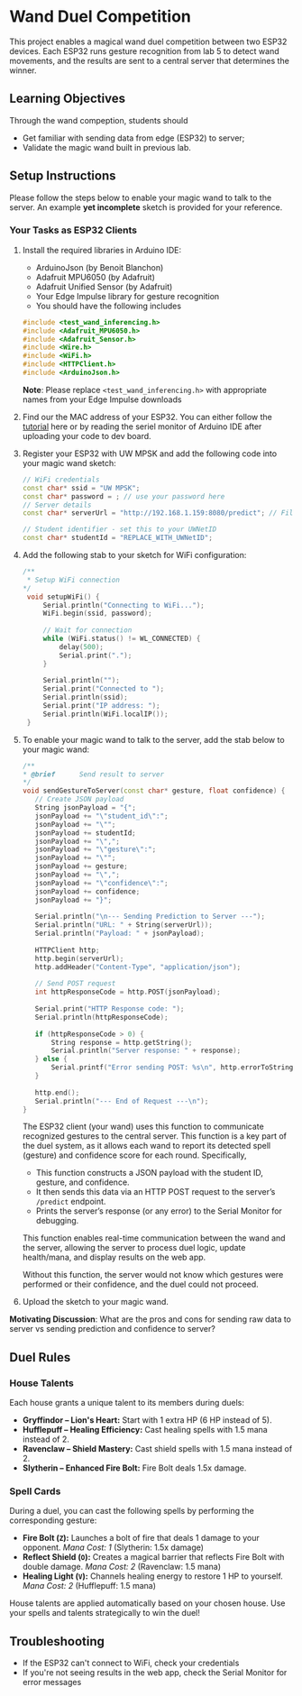 # Wand Duel Competition

This project enables a magical wand duel competition between two ESP32 devices. Each ESP32 runs gesture recognition from lab 5 to detect wand movements, and the results are sent to a central server that determines the winner.

## Learning Objectives

Through the wand compeption, students should 
- Get familiar with sending data from edge (ESP32) to server;
- Validate the magic wand built in previous lab.

## Setup Instructions

Please follow the steps below to enable your magic wand to talk to the server. An example **yet incomplete** sketch is provided for your reference.

### Your Tasks as ESP32 Clients

1. Install the required libraries in Arduino IDE:
   - ArduinoJson (by Benoit Blanchon)
   - Adafruit MPU6050 (by Adafruit)
   - Adafruit Unified Sensor (by Adafruit)
   - Your Edge Impulse library for gesture recognition
   - You should have the following includes
    ```cpp
    #include <test_wand_inferencing.h>
    #include <Adafruit_MPU6050.h>
    #include <Adafruit_Sensor.h>
    #include <Wire.h>
    #include <WiFi.h>
    #include <HTTPClient.h>
    #include <ArduinoJson.h>
    ```
    **Note**: Please replace `<test_wand_inferencing.h>` with appropriate names from your Edge Impulse downloads

2. Find our the MAC address of your ESP32. You can either follow the [tutorial](https://randomnerdtutorials.com/get-change-esp32-esp8266-mac-address-arduino/#:~:text=rate%20of%20115200.-,Press%20the%20on%2Dboard%20RESET%20or%20EN%20button.,printed%20in%20the%20Serial%20Monitor.) here or by reading the seriel monitor of Arduino IDE after uploading your code to dev board.

3. Register your ESP32 with UW MPSK and add the following code into your magic wand sketch:
    ```cpp
    // WiFi credentials 
    const char* ssid = "UW MPSK";
    const char* password = ; // use your password here
    // Server details 
    const char* serverUrl = "http://192.168.1.159:8080/predict"; // Fill in with server URL; Please keep /predict

    // Student identifier - set this to your UWNetID
    const char* studentId = "REPLACE_WITH_UWNetID";
    ```

4. Add the following stab to your sketch for WiFi configuration:
   ```cpp
   /**
    * Setup WiFi connection
   */
    void setupWiFi() {
        Serial.println("Connecting to WiFi...");
        WiFi.begin(ssid, password);
        
        // Wait for connection
        while (WiFi.status() != WL_CONNECTED) {
            delay(500);
            Serial.print(".");
        }
        
        Serial.println("");
        Serial.print("Connected to ");
        Serial.println(ssid);
        Serial.print("IP address: ");
        Serial.println(WiFi.localIP());
    }
   ```

5. To enable your magic wand to talk to the server, add the stab below to your magic wand:
    ```cpp
    /**
    * @brief      Send result to server
    */
    void sendGestureToServer(const char* gesture, float confidence) {
       // Create JSON payload
       String jsonPayload = "{";
       jsonPayload += "\"student_id\":";
       jsonPayload += "\"";
       jsonPayload += studentId;
       jsonPayload += "\",";
       jsonPayload += "\"gesture\":";
       jsonPayload += "\"";
       jsonPayload += gesture;
       jsonPayload += "\",";
       jsonPayload += "\"confidence\":";
       jsonPayload += confidence;
       jsonPayload += "}";
       
       Serial.println("\n--- Sending Prediction to Server ---");
       Serial.println("URL: " + String(serverUrl));
       Serial.println("Payload: " + jsonPayload);
       
       HTTPClient http;
       http.begin(serverUrl);
       http.addHeader("Content-Type", "application/json");
       
       // Send POST request
       int httpResponseCode = http.POST(jsonPayload);
       
       Serial.print("HTTP Response code: ");
       Serial.println(httpResponseCode);
       
       if (httpResponseCode > 0) {
           String response = http.getString();
           Serial.println("Server response: " + response);
       } else {
           Serial.printf("Error sending POST: %s\n", http.errorToString(httpResponseCode).c_str());
       }
       
       http.end();
       Serial.println("--- End of Request ---\n");
   }
    ```

    The ESP32 client (your wand) uses this function to communicate recognized gestures to the central server. This function is a key part of the duel system, as it allows each wand to report its detected spell (gesture) and confidence score for each round. Specifically, 
    - This function constructs a JSON payload with the student ID, gesture, and confidence. 
    - It then sends this data via an HTTP POST request to the server’s `/predict` endpoint.
    - Prints the server’s response (or any error) to the Serial Monitor for debugging.

    This function enables real-time communication between the wand and the server, allowing the server to process duel logic, update health/mana, and display results on the web app.
    
    Without this function, the server would not know which gestures were performed or their confidence, and the duel could not proceed.

6. Upload the sketch to your magic wand.

**Motivating Discussion**: What are the pros and cons for sending raw data to server vs sending prediction and confidence to server?

## Duel Rules

### House Talents
Each house grants a unique talent to its members during duels:

- **Gryffindor – Lion's Heart:** Start with 1 extra HP (6 HP instead of 5).
- **Hufflepuff – Healing Efficiency:** Cast healing spells with 1.5 mana instead of 2.
- **Ravenclaw – Shield Mastery:** Cast shield spells with 1.5 mana instead of 2.
- **Slytherin – Enhanced Fire Bolt:** Fire Bolt deals 1.5x damage.

### Spell Cards
During a duel, you can cast the following spells by performing the corresponding gesture:

- **Fire Bolt (`Z`):** Launches a bolt of fire that deals 1 damage to your opponent. *Mana Cost: 1* (Slytherin: 1.5x damage)
- **Reflect Shield (`O`):** Creates a magical barrier that reflects Fire Bolt with double damage. *Mana Cost: 2* (Ravenclaw: 1.5 mana)
- **Healing Light (`V`):** Channels healing energy to restore 1 HP to yourself. *Mana Cost: 2* (Hufflepuff: 1.5 mana)

House talents are applied automatically based on your chosen house. Use your spells and talents strategically to win the duel!

## Troubleshooting

- If the ESP32 can't connect to WiFi, check your credentials
- If you're not seeing results in the web app, check the Serial Monitor for error messages
